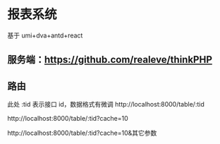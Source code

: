 # 报表系统

基于 umi+dva+antd+react

## 服务端：https://github.com/realeve/thinkPHP

## 路由

此处 :tid 表示接口 id，数据格式有微调
http://localhost:8000/table/:tid

http://localhost:8000/table/:tid?cache=10

http://localhost:8000/table/:tid?cache=10&其它参数
